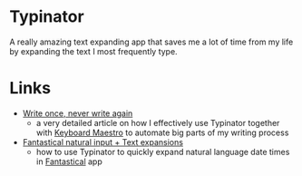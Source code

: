 # Typinator

A really amazing text expanding app that saves me a lot of time from my life by expanding the text I most frequently type.

# Links

- [Write once, never write again][1]
	- a very detailed article on how I effectively use Typinator together with [Keyboard Maestro][2] to automate big parts of my writing process
- [Fantastical natural input + Text expansions][3]
	- how to use Typinator to quickly expand natural language date times in [Fantastical][4] app

[1]:	https://medium.com/@NikitaVoloboev/write-once-never-write-again-c2fa1f6c4e8
[2]:	../km/km.md
[3]:	https://medium.com/@NikitaVoloboev/fantastical-natural-input-text-expansions-3ea8cf7ccac3
[4]:	https://flexibits.com/fantastical